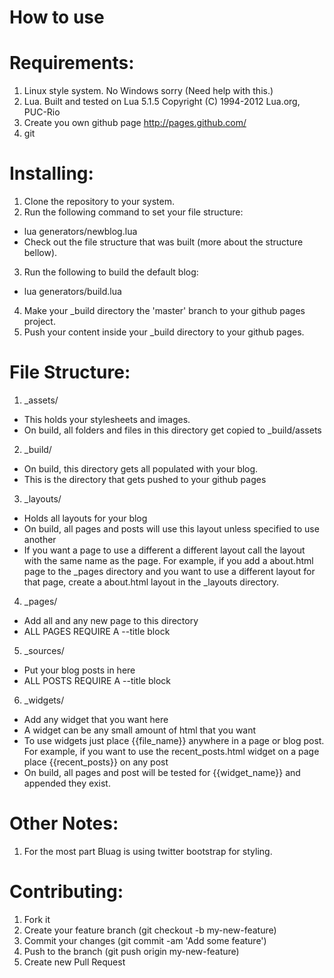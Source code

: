 # How to use

# Requirements:
1. Linux style system. No Windows sorry (Need help with this.)
2. Lua. Built and tested on Lua 5.1.5  Copyright (C) 1994-2012 Lua.org, PUC-Rio
3. Create you own github page http://pages.github.com/
4. git

# Installing:
1. Clone the repository to your system.
2. Run the following command to set your file structure: 
  - lua generators/newblog.lua
  - Check out the file structure that was built (more about the
    structure bellow).
3. Run the following to build the default blog:
  - lua generators/build.lua
4. Make your _build directory the 'master' branch to your github pages project.
4. Push your content inside your _build directory to your github pages.

# File Structure:
1. _assets/
  - This holds your stylesheets and images.
  - On build, all folders and files in this directory get copied to _build/assets

2. _build/
  - On build, this directory gets all populated with your blog.
  - This is the directory that gets pushed to your github pages

3. _layouts/
  - Holds all layouts for your blog
  - On build, all pages and posts will use this layout unless specified to use another
  - If you want a page to use a different a different layout call the layout with the same name as the page.
    For example, if you add a about.html page to the _pages directory and you want to use a different layout for that page, create
    a about.html layout in the _layouts directory.

4. _pages/
  - Add all and any new page to this directory
  - ALL PAGES REQUIRE A --title block

5. _sources/
  - Put your blog posts in here
  - ALL POSTS REQUIRE A --title block

6. _widgets/
  - Add any widget that you want here
  - A widget can be any small amount of html that you want
  - To use widgets just place {{file_name}} anywhere in a page or blog post.
    For example, if you want to use the recent_posts.html widget on a page place {{recent_posts}} on any post
  - On build, all pages and post will be tested for {{widget_name}} and appended they exist.

# Other Notes:
1. For the most part Bluag is using twitter bootstrap for styling.

# Contributing:
1. Fork it
2. Create your feature branch (git checkout -b my-new-feature)
3. Commit your changes (git commit -am 'Add some feature')
4. Push to the branch (git push origin my-new-feature)
5. Create new Pull Request



